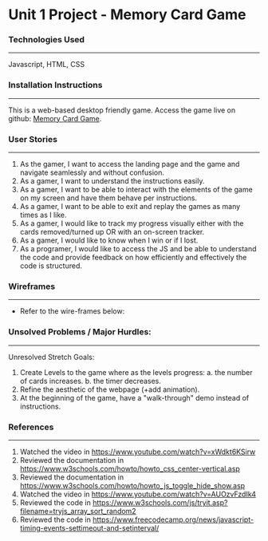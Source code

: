 # Unit 1 Project - Memory Card Game




### Technologies Used
-----------------------------
Javascript, HTML, CSS



### Installation Instructions
-----------------------------
This is a web-based desktop friendly game. Access the game live on github: [Memory Card Game](https://athomas022.github.io/Aleena-T---Memory-Card-Game/).


### User Stories
-----------------------------
1. As the gamer, I want to access the landing page and the game and navigate seamlessly and without confusion.
2. As a gamer, I want to understand the instructions easily.
3. As a gamer, I want to be able to interact with the elements of the game on my screen and have them behave per instructions.
4. As a gamer, I want to be able to exit and replay the games as many times as I like.
5. As a gamer, I would like to track my progress visually either with the cards removed/turned up OR with an on-screen tracker.
6. As a gamer, I would like to know when I win or if I lost.
7. As a programer, I would like to access the JS and be able to understand the code and provide feedback on how efficiently and effectively the code is structured.



### Wireframes
-----------------------------
- Refer to the wire-frames below:


### Unsolved Problems / Major Hurdles:
-----------------------------



Unresolved Stretch Goals: <br>
1. Create Levels to the game where as the levels progress:
   a. the number of cards increases.
   b. the timer decreases.
2. Refine the aesthetic of the webpage (+add animation).
3. At the beginning of the game, have a "walk-through" demo instead of instructions.



### References
-----------------------------
1. Watched the video in https://www.youtube.com/watch?v=xWdkt6KSirw  
2. Reviewed the documentation in https://www.w3schools.com/howto/howto_css_center-vertical.asp
3. Reviewed the documentation in https://www.w3schools.com/howto/howto_js_toggle_hide_show.asp
4. Watched the video in https://www.youtube.com/watch?v=AUOzvFzdIk4
5. Reviewed the code in https://www.w3schools.com/js/tryit.asp?filename=tryjs_array_sort_random2
6. Reviewed the code in https://www.freecodecamp.org/news/javascript-timing-events-settimeout-and-setinterval/ 
